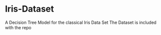 # Iris-Dataset
A Decision Tree Model for the classical Iris Data Set
 The Dataset is included with the repo
